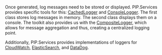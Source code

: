 
Once generated, log messages need to be stored or displayed. PIP.Services provides specific tools for this: [CachedLogger](../../../toolkit_api/net/components/log/cached_logger/) and [ConsoleLogger](../../../toolkit_api/net/components/log/console_logger/). The first class stores log messages in memory. The second class displays them on a console. The toolkit also provides us with the [CompositeLogger](../../../toolkit_api/net/components/log/composite_logger/), which allows for message aggregation and thus, creating a centralized logging point.
	
Additionally, PIP.Services provides implementations of loggers for [CloudWatch](../../../toolkit_api/net/aws/log/cloud_watch_logger/), [ElasticSearch](../../../toolkit_api/net/elasticsearch/log/elasticsearch_logger/), and [DataDog](../../../toolkit_api/net/datadog/log/datadog_logger/).
